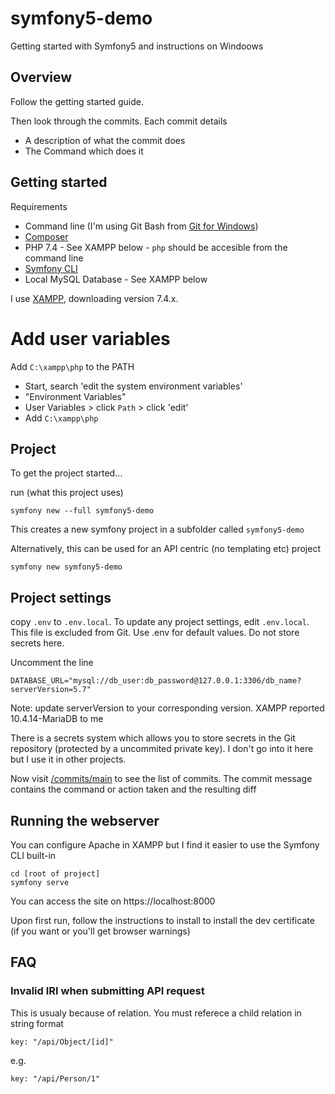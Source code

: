 # symfony5-demo
Getting started with Symfony5 and instructions on Windoows

## Overview
Follow the getting started guide.

Then look through the commits. Each commit details

* A description of what the commit does
* The Command which does it

## Getting started
Requirements

* Command line (I'm using Git Bash from [Git for Windows](https://gitforwindows.org/))
* [Composer](https://getcomposer.org/download/)
* PHP 7.4 - See XAMPP below - `php` should be accesible from the command line
* [Symfony CLI](https://symfony.com/download)
* Local MySQL Database - See XAMPP below

I use [XAMPP](https://www.apachefriends.org/download.html), downloading version 7.4.x.

# Add user variables
Add `C:\xampp\php` to the PATH
* Start, search 'edit the system environment variables'
* "Environment Variables"
* User Variables > click `Path` > click 'edit'
* Add `C:\xampp\php`

## Project

To get the project started...

run (what this project uses)
```
symfony new --full symfony5-demo
```
This creates a new symfony project in a subfolder called `symfony5-demo`

Alternatively, this can be used for an API centric (no templating etc) project
```
symfony new symfony5-demo
```

## Project settings
copy `.env` to `.env.local`. To update any project settings, edit `.env.local`. This file is excluded from Git.
Use .env for default values. Do not store secrets here.

Uncomment the line
```
DATABASE_URL="mysql://db_user:db_password@127.0.0.1:3306/db_name?serverVersion=5.7"
```
Note: update serverVersion to your corresponding version. XAMPP reported 10.4.14-MariaDB to me

There is a secrets system which allows you to store secrets in the Git repository (protected by a uncommited private key).
I don't go into it here but I use it in other projects.

Now visit [/commits/main](/commits/main) to see the list of commits. The commit message contains the command or action taken and the resulting diff

## Running the webserver
You can configure Apache in XAMPP but I find it easier to use the Symfony CLI built-in

```
cd [root of project]
symfony serve
```
You can access the site on https://localhost:8000

Upon first run, follow the instructions to install to install the dev certificate (if you want or you'll get browser warnings)

## FAQ

### Invalid IRI when submitting API request
This is usualy because of relation.
You must referece a child relation in string format

```
key: "/api/Object/[id]"
```
e.g.
```
key: "/api/Person/1"
```
